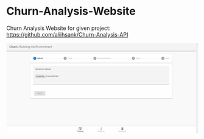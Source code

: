 # Churn-Analysis-Website

Churn Analysis Website for given project: https://github.com/aliihsank/Churn-Analysis-API

![Test](screenshots/ss1.PNG)
